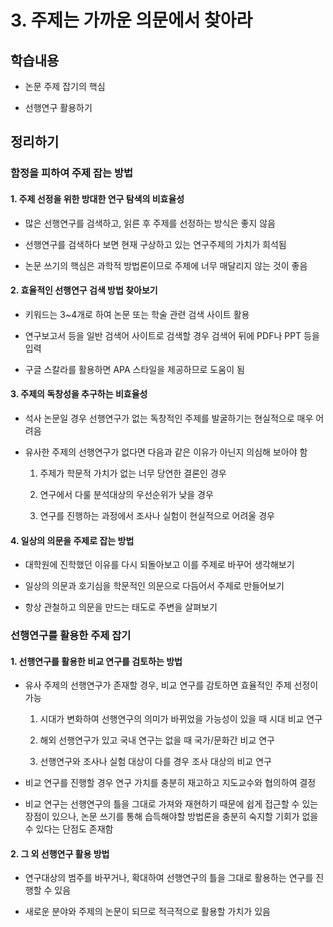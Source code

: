 # 3. 주제는 가까운 의문에서 찾아라

## 학습내용

- 논문 주제 잡기의 핵심

- 선행연구 활용하기

## 정리하기

### 함정을 피하여 주제 잡는 방법

#### 1. 주제 선정을 위한 방대한 연구 탐색의 비효율성

- 많은 선행연구를 검색하고, 읽른 후 주제를 선정하는 방식은 좋지 않음

- 선행연구를 검색하다 보면 현재 구상하고 있는 연구주제의 가치가 희석됨

- 논문 쓰기의 핵심은 과학적 방법론이므로 주제에 너무 매달리지 않는 것이 좋음

#### 2. 효율적인 선행연구 검색 방법 찾아보기

- 키워드는 3~4개로 하여 논문 또는 학술 관련 검색 사이트 활용

- 연구보고서 등을 일반 검색어 사이트로 검색할 경우 검색어 뒤에 PDF나 PPT 등을 입력

- 구글 스칼라를 활용하면 APA 스타일을 제공하므로 도움이 됨

#### 3. 주제의 독창성을 추구하는 비효율성

- 석사 논문일 경우 선행연구가 없는 독창적인 주제를 발굴하기는 현실적으로 매우 어려음

- 유사한 주제의 선행연구가 없다면 다음과 같은 이유가 아닌지 의심해 보아야 함

    1. 주제가 학문적 가치가 없는 너무 당연한 결론인 경우

    1. 연구에서 다룰 분석대상의 우선순위가 낮을 경우

    1. 연구를 진행하는 과정에서 조사나 실험이 현실적으로 어려울 경우

#### 4. 일상의 의문을 주제로 잡는 방법

- 대학원에 진학했던 이유를 다시 되돌아보고 이를 주제로 바꾸어 생각해보기

- 일상의 의문과 호기심을 학문적인 의문으로 다듬어서 주제로 만들어보기

- 항상 관철하고 의문을 만드는 태도로 주변을 살펴보기

### 선행연구를 활용한 주제 잡기

#### 1. 선행연구를 활용한 비교 연구를 검토하는 방법

- 유사 주제의 선행연구가 존재할 경우, 비교 연구를 감토하면 효율적인 주제 선정이 가능

    1. 시대가 변화하여 선행연구의 의미가 바뀌었을 가능성이 있을 때 시대 비교 연구

    1. 해외 선행연구가 있고 국내 연구는 없을 때 국가/문화간 비교 연구

    1. 선행연구와 조사나 실험 대상이 다를 경우 조사 대상의 비교 연구

- 비교 연구를 진행할 경우 연구 가치를 충분히 재고하고 지도교수와 협의하여 결정

- 비교 연구는 선행연구의 틀을 그대로 가져와 재현하기 때문에 쉽게 접근할 수 있는 장점이 있으나, 논문 쓰기를 통해 습득해야할 방법론을 충분히 숙지할 기회가 없을 수 있다는 단점도 존재함

#### 2. 그 외 선행연구 활용 방법

- 연구대상의 범주를 바꾸거나, 확대하여 선행연구의 틀을 그대로 활용하는 연구를 진행할 수 있음

- 새로운 분야와 주제의 논문이 되므로 적극적으로 활용할 가치가 있음

